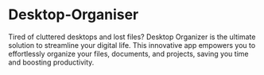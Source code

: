 # Desktop-Organiser
Tired of cluttered desktops and lost files? Desktop Organizer is the ultimate solution to streamline your digital life. This innovative app empowers you to effortlessly organize your files, documents, and projects, saving you time and boosting productivity.
